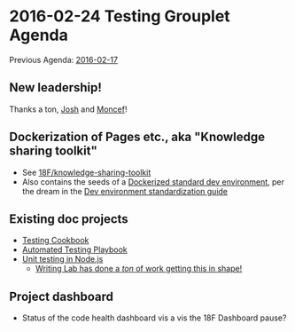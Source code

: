 # 2016-02-24 Testing Grouplet Agenda

Previous Agenda: [2016-02-17](./20160217_agenda.md)

## New leadership!

Thanks a ton, [Josh](https://github.com/jmcarp/) and [Moncef](https://github.com/monfresh/)!

## Dockerization of Pages etc., aka "Knowledge sharing toolkit"

* See [18F/knowledge-sharing-toolkit](https://github.com/18F/knowledge-sharing-toolkit/)
* Also contains the seeds of a
  [Dockerized standard dev environment](https://github.com/18F/knowledge-sharing-toolkit/blob/master/dev-standard/Dockerfile),
  per the dream in the
  [Dev environment standardization guide](https://pages.18f.gov/dev-environment-standardization/virtualization/docker/)

## Existing doc projects

* [Testing Cookbook](https://github.com/18F/testing-cookbook)
* [Automated Testing Playbook](https://github.com/18F/automated-testing-playbook/)
* [Unit testing in Node.js](https://github.com/18F/unit-testing-node/)
  * [Writing Lab has done a _ton_ of work getting this in shape!](https://github.com/18F/unit-testing-node/issues/21)

## Project dashboard

* Status of the code health dashboard vis a vis the 18F Dashboard pause?
